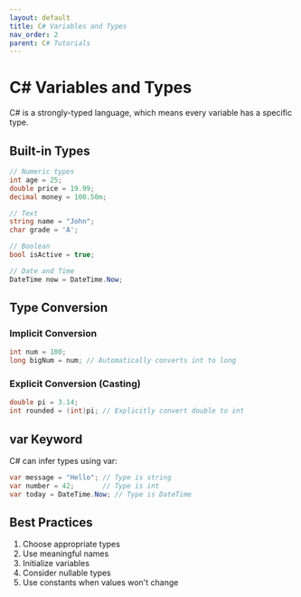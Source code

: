 ```yaml
---
layout: default
title: C# Variables and Types
nav_order: 2
parent: C# Tutorials
---
```


# C# Variables and Types

C# is a strongly-typed language, which means every variable has a specific type.

## Built-in Types

```csharp
// Numeric types
int age = 25;
double price = 19.99;
decimal money = 100.50m;

// Text
string name = "John";
char grade = 'A';

// Boolean
bool isActive = true;

// Date and Time
DateTime now = DateTime.Now;
```

## Type Conversion

### Implicit Conversion
```csharp
int num = 100;
long bigNum = num; // Automatically converts int to long
```

### Explicit Conversion (Casting)
```csharp
double pi = 3.14;
int rounded = (int)pi; // Explicitly convert double to int
```

## var Keyword

C# can infer types using var:

```csharp
var message = "Hello"; // Type is string
var number = 42;       // Type is int
var today = DateTime.Now; // Type is DateTime
```

## Best Practices

1. Choose appropriate types
2. Use meaningful names
3. Initialize variables
4. Consider nullable types
5. Use constants when values won't change

